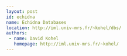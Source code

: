 ```yaml
---
layout: post
id: echidna
name: Echidna Databases
location: http://iml.univ-mrs.fr/~kohel/dbs/
authors:
 - name: David Kohel
   homepage: http://iml.univ-mrs.fr/~kohel/
---
```


